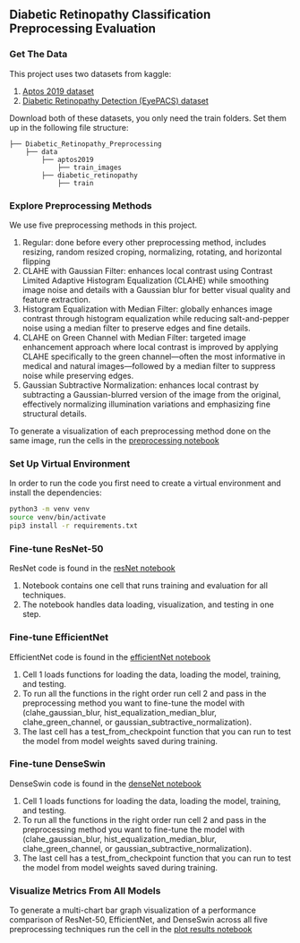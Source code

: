 ## Diabetic Retinopathy Classification Preprocessing Evaluation
### Get The Data
This project uses two datasets from kaggle:
1. [Aptos 2019 dataset](https://www.kaggle.com/competitions/aptos2019-blindness-detection)
2. [Diabetic Retinopathy Detection (EyePACS) dataset](https://www.kaggle.com/competitions/diabetic-retinopathy-detection)

Download both of these datasets, you only need the train folders. Set them up in the following file structure:

```
├── Diabetic_Retinopathy_Preprocessing
    ├── data
        ├── aptos2019
            ├── train_images
        ├── diabetic_retinopathy
            ├── train
```
### Explore Preprocessing Methods
We use five preprocessing methods in this project.
1. Regular: done before every other preprocessing method, includes resizing, random resized croping, normalizing, rotating, and horizontal flipping
2. CLAHE with Gaussian Filter: enhances local contrast using Contrast Limited Adaptive Histogram Equalization (CLAHE) while smoothing image noise and details with a Gaussian blur for better visual quality and feature extraction.
3. Histogram Equalization with Median Filter: globally enhances image contrast through histogram equalization while reducing salt-and-pepper noise using a median filter to preserve edges and fine details.
4. CLAHE on Green Channel with Median Filter: targeted image enhancement approach where local contrast is improved by applying CLAHE specifically to the green channel—often the most informative in medical and natural images—followed by a median filter to suppress noise while preserving edges.
5. Gaussian Subtractive Normalization: enhances local contrast by subtracting a Gaussian-blurred version of the image from the original, effectively normalizing illumination variations and emphasizing fine structural details.

To generate a visualization of each preprocessing method done on the same image, run the cells in the [preprocessing notebook](preprocessing.ipynb)

### Set Up Virtual Environment
In order to run the code you first need to create a virtual environment and install the dependencies:
```bash
python3 -m venv venv
source venv/bin/activate
pip3 install -r requirements.txt
```

### Fine-tune ResNet-50
ResNet code is found in the [resNet notebook](resnet_train_eval.ipynb)

1. Notebook contains one cell that runs training and evaluation for all techniques.
2. The notebook handles data loading, visualization, and testing in one step.

### Fine-tune EfficientNet
EfficientNet code is found in the [efficientNet notebook](efficientNet.ipynb)

1. Cell 1 loads functions for loading the data, loading the model, training, and testing.
2. To run all the functions in the right order run cell 2 and pass in the preprocessing method you want to fine-tune the model with (clahe_gaussian_blur,  hist_equalization_median_blur, clahe_green_channel, or gaussian_subtractive_normalization).
3. The last cell has a test_from_checkpoint function that you can run to test the model from model weights saved during training.

### Fine-tune DenseSwin
DenseSwin code is found in the [denseNet notebook](denseNet.ipynb)

1. Cell 1 loads functions for loading the data, loading the model, training, and testing.
2. To run all the functions in the right order run cell 2 and pass in the preprocessing method you want to fine-tune the model with (clahe_gaussian_blur,  hist_equalization_median_blur, clahe_green_channel, or gaussian_subtractive_normalization).
3. The last cell has a test_from_checkpoint function that you can run to test the model from model weights saved during training.

### Visualize Metrics From All Models
To generate a multi-chart bar graph visualization of a performance comparison of ResNet-50, EfficientNet, and DenseSwin across all five preprocessing techniques run the cell in the [plot results notebook](plot_results.ipynb)

